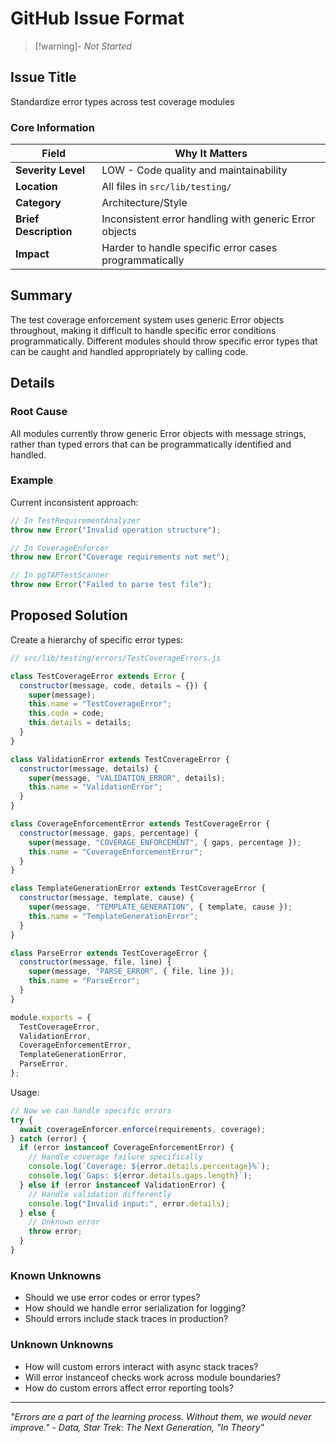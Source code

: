 # GitHub Issue Format

> [!warning]- _Not Started_

## Issue Title

Standardize error types across test coverage modules

### Core Information

| Field                 | Why It Matters                                         |
| --------------------- | ------------------------------------------------------ |
| **Severity Level**    | LOW - Code quality and maintainability                 |
| **Location**          | All files in `src/lib/testing/`                        |
| **Category**          | Architecture/Style                                     |
| **Brief Description** | Inconsistent error handling with generic Error objects |
| **Impact**            | Harder to handle specific error cases programmatically |

## Summary

The test coverage enforcement system uses generic Error objects throughout, making it difficult to handle specific error conditions programmatically. Different modules should throw specific error types that can be caught and handled appropriately by calling code.

## Details

### Root Cause

All modules currently throw generic Error objects with message strings, rather than typed errors that can be programmatically identified and handled.

### Example

Current inconsistent approach:

```javascript
// In TestRequirementAnalyzer
throw new Error("Invalid operation structure");

// In CoverageEnforcer
throw new Error("Coverage requirements not met");

// In pgTAPTestScanner
throw new Error("Failed to parse test file");
```

## Proposed Solution

Create a hierarchy of specific error types:

```javascript
// src/lib/testing/errors/TestCoverageErrors.js

class TestCoverageError extends Error {
  constructor(message, code, details = {}) {
    super(message);
    this.name = "TestCoverageError";
    this.code = code;
    this.details = details;
  }
}

class ValidationError extends TestCoverageError {
  constructor(message, details) {
    super(message, "VALIDATION_ERROR", details);
    this.name = "ValidationError";
  }
}

class CoverageEnforcementError extends TestCoverageError {
  constructor(message, gaps, percentage) {
    super(message, "COVERAGE_ENFORCEMENT", { gaps, percentage });
    this.name = "CoverageEnforcementError";
  }
}

class TemplateGenerationError extends TestCoverageError {
  constructor(message, template, cause) {
    super(message, "TEMPLATE_GENERATION", { template, cause });
    this.name = "TemplateGenerationError";
  }
}

class ParseError extends TestCoverageError {
  constructor(message, file, line) {
    super(message, "PARSE_ERROR", { file, line });
    this.name = "ParseError";
  }
}

module.exports = {
  TestCoverageError,
  ValidationError,
  CoverageEnforcementError,
  TemplateGenerationError,
  ParseError,
};
```

Usage:

```javascript
// Now we can handle specific errors
try {
  await coverageEnforcer.enforce(requirements, coverage);
} catch (error) {
  if (error instanceof CoverageEnforcementError) {
    // Handle coverage failure specifically
    console.log(`Coverage: ${error.details.percentage}%`);
    console.log(`Gaps: ${error.details.gaps.length}`);
  } else if (error instanceof ValidationError) {
    // Handle validation differently
    console.log("Invalid input:", error.details);
  } else {
    // Unknown error
    throw error;
  }
}
```

### Known Unknowns

- Should we use error codes or error types?
- How should we handle error serialization for logging?
- Should errors include stack traces in production?

### Unknown Unknowns

- How will custom errors interact with async stack traces?
- Will error instanceof checks work across module boundaries?
- How do custom errors affect error reporting tools?

---

_"Errors are a part of the learning process. Without them, we would never improve." - Data, Star Trek: The Next Generation, "In Theory"_
